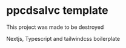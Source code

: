 # ppcdsalvc template

This project was made to be destroyed

Nextjs, Typescript and tailwindcss boilerplate
